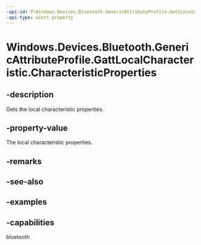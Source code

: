 ```yaml
---
-api-id: P:Windows.Devices.Bluetooth.GenericAttributeProfile.GattLocalCharacteristic.CharacteristicProperties
-api-type: winrt property
---
```


<!-- Property syntax.
public GattCharacteristicProperties CharacteristicProperties { get; }
-->

# Windows.Devices.Bluetooth.GenericAttributeProfile.GattLocalCharacteristic.CharacteristicProperties

## -description
Gets the local characteristic properties.

## -property-value
The local characteristic properties.

## -remarks

## -see-also

## -examples


## -capabilities
bluetooth
